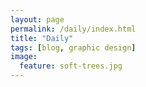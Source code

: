 ```yaml
---
layout: page
permalink: /daily/index.html
title: "Daily"
tags: [blog, graphic design]
image:
  feature: soft-trees.jpg
---
```

